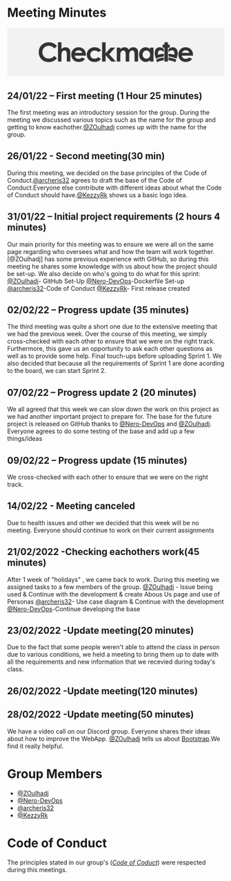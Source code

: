 # Meeting Minutes

![](../.git_assets/logo.png "Logo")

## 24/01/22 – First meeting (1 Hour 25 minutes)
The first meeting was an introductory session for the group. During the meeting we discussed various topics such as the name for the group and getting 
to know eachother.[@ZOulhadj](https://github.com/ZOulhadj) comes up with the name for the group. 

## 26/01/22 - Second meeting(30 min)
During this meeting, we decided on the base principles of the Code of Conduct.[@archeris32](https://github.com/archeris32) agrees to draft the base of the 
Code of Conduct.Everyone else contribute with different ideas about what the Code of Conduct should have.[@KezzyRk](https://github.com/KezzyRk) shows us a 
basic logo idea.

## 31/01/22 – Initial project requirements (2 hours 4 minutes)
Our main priority for this meeting was to ensure we were all on the same page regarding who oversees what and how the team will work together.[@ZOulhadj] has 
some previous experience with GitHub, so during this meeting he shares some knowledge with us about how the project should be set-up.
We also decide on who's going to do what for this sprint:
[@ZOulhadj](https://github.com/ZOulhadj)- GitHub Set-Up
[@Nero-DevOps](https://github.com/Nero-DevOps)-Dockerfile Set-up
[@archeris32](https://github.com/archeris32)-Code of Conduct
[@KezzyRk](https://github.com/KezzyRk)- First release created

## 02/02/22 – Progress update (35 minutes)
The third meeting was quite a short one due to the extensive meeting that we had the previous week. Over the course of this meeting, we simply cross-checked 
with each other to ensure that we were on the right track. Furthermore, this gave us an opportunity to ask each other questions as well as to provide some help.
Final touch-ups before uploading Sprint 1.
We also decided that because all the requirements of Sprint 1 are done acording to the board, we can start Sprint 2.

## 07/02/22 – Progress update 2 (20 minutes)
We all agreed that this week we can slow down the work on this project as we had another important project to prepare for.
The base for the future project is released on GitHub thanks to  [@Nero-DevOps](https://github.com/Nero-DevOps) and [@ZOulhadj](https://github.com/ZOulhadj).
Everyone agrees to do some testing of the base and add up a few things/ideas

## 09/02/22 – Progress update (15 minutes)
We cross-checked with each other to ensure that we were on the right track.

## 14/02/22 - Meeting canceled
Due to health issues and other we decided that this week will be no meeting. Everyone should continue to work on their current assignments

## 21/02/2022 -Checking eachothers work(45 minutes)
After 1 week of "holidays" , we came back to work.
During this meeting we assigned tasks to a few members of the group.
[@ZOulhadj](https://github.com/ZOulhadj) - Issue being used & Continue with the development & create Abous Us page and use of Personas
[@archeris32](https://github.com/archeris32)- Use case diagram & Continue with the development 
[@Nero-DevOps](https://github.com/Nero-DevOps)-Continue developing the base

## 23/02/2022 -Update meeting(20 minutes)
Due to the fact that some people weren't able to attend the class in person due to various conditions, we held a meeting to bring them up to date with all the requirements
and new information that we recevied during today's class.

## 26/02/2022 -Update meeting(120 minutes)

## 28/02/2022 -Update meeting(50 minutes)
We have a video call on our Discord group. Everyone shares their ideas about how to improve the WebApp. 
[@ZOulhadj](https://github.com/ZOulhadj) tells us about [Bootstrap](https://getbootstrap.com/).We find it really helpful.

# Group Members
* [@ZOulhadj](https://github.com/ZOulhadj)
* [@Nero-DevOps](https://github.com/Nero-DevOps)
* [@archeris32](https://github.com/archeris32)
* [@KezzyRk](https://github.com/KezzyRk)

# Code of Conduct
The principles stated in our group's (*[Code of Coduct](coursework/CODE_OF_CONDUCT.md)*) were respected during this meetings.
